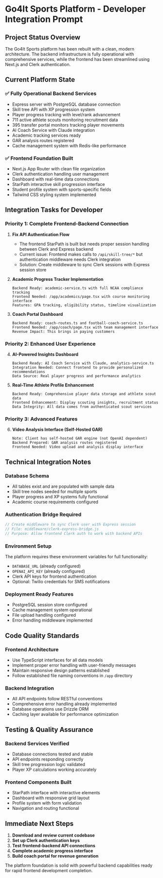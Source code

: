 # Go4It Sports Platform - Developer Integration Prompt

## **Project Status Overview**

The Go4It Sports platform has been rebuilt with a clean, modern architecture. The backend infrastructure is fully operational with comprehensive services, while the frontend has been streamlined using Next.js and Clerk authentication.

## **Current Platform State**

### **✅ Fully Operational Backend Services**
- Express server with PostgreSQL database connection
- Skill tree API with XP progression system
- Player progress tracking with level/rank advancement
- 711 active athlete scouts monitoring recruitment data
- 395 transfer portal monitors tracking player movements
- AI Coach Service with Claude integration
- Academic tracking services ready
- GAR analysis routes registered
- Cache management system with Redis-like performance

### **✅ Frontend Foundation Built**
- Next.js App Router with clean file organization
- Clerk authentication handling user management
- Dashboard with real-time data connections
- StarPath interactive skill progression interface
- Student profile system with sports-specific fields
- Tailwind CSS styling system implemented

## **Integration Tasks for Developer**

### **Priority 1: Complete Frontend-Backend Connection**

1. **Fix API Authentication Flow**
   - The frontend StarPath is built but needs proper session handling between Clerk and Express backend
   - Current issue: Frontend makes calls to `/api/skill-tree/*` but authentication middleware needs Clerk integration
   - Solution: Create middleware to sync Clerk sessions with Express session store

2. **Academic Progress Tracker Implementation**
   ```
   Backend Ready: academic-service.ts with full NCAA compliance tracking
   Frontend Needed: /app/academics/page.tsx with course monitoring interface
   Features: GPA tracking, eligibility status, timeline visualization
   ```

3. **Coach Portal Dashboard**
   ```
   Backend Ready: coach-routes.ts and football-coach-service.ts
   Frontend Needed: /app/coach/page.tsx with team management interface
   Revenue Impact: This brings in paying customers
   ```

### **Priority 2: Enhanced User Experience**

4. **AI-Powered Insights Dashboard**
   ```
   Backend Ready: AI Coach Service with Claude, analytics-service.ts
   Integration Needed: Connect frontend to provide personalized recommendations
   Data Source: Real player progress and performance analytics
   ```

5. **Real-Time Athlete Profile Enhancement**
   ```
   Backend Ready: Comprehensive player data storage and athlete scout data
   Frontend Enhancement: Display scouting insights, recruitment status
   Data Integrity: All data comes from authenticated scout services
   ```

### **Priority 3: Advanced Features**

6. **Video Analysis Interface (Self-Hosted GAR)**
   ```
   Note: Client has self-hosted GAR engine (not OpenAI dependent)
   Backend Prepared: GAR analysis routes registered
   Frontend Needed: Video upload and analysis display interface
   ```

## **Technical Integration Notes**

### **Database Schema**
- All tables exist and are populated with sample data
- Skill tree nodes seeded for multiple sports
- Player progress and XP systems fully functional
- Academic course requirements configured

### **Authentication Bridge Required**
```javascript
// Create middleware to sync Clerk user with Express session
// File: middleware/clerk-express-bridge.js
// Purpose: Allow frontend Clerk auth to work with backend APIs
```

### **Environment Setup**
The platform requires these environment variables for full functionality:
- `DATABASE_URL` (already configured)
- `OPENAI_API_KEY` (already configured)
- Clerk API keys for frontend authentication
- Optional: Twilio credentials for SMS notifications

### **Deployment Ready Features**
- PostgreSQL session store configured
- Cache management system operational
- File upload handling configured
- Error handling middleware implemented

## **Code Quality Standards**

### **Frontend Architecture**
- Use TypeScript interfaces for all data models
- Implement proper error handling with user-friendly messages
- Maintain responsive design patterns established
- Follow established file naming conventions in `/app` directory

### **Backend Integration**
- All API endpoints follow RESTful conventions
- Comprehensive error handling already implemented
- Database operations use Drizzle ORM
- Caching layer available for performance optimization

## **Testing & Quality Assurance**

### **Backend Services Verified**
- Database connections tested and stable
- API endpoints responding correctly
- Skill tree progression logic validated
- Player XP calculations working accurately

### **Frontend Components Built**
- StarPath interface with interactive elements
- Dashboard with responsive grid layout
- Profile system with form validation
- Navigation and routing functional

## **Immediate Next Steps**

1. **Download and review current codebase**
2. **Set up Clerk authentication keys**
3. **Test frontend-backend API connections**
4. **Complete academic progress interface**
5. **Build coach portal for revenue generation**

The platform foundation is solid with powerful backend capabilities ready for rapid frontend development completion.